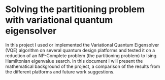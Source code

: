 # Solving the partitioning problem with variational quantum eigensolver
In this project I used or implemented the Variational Quantum Eigensolver (VQE) algorithm on several quantum design platforms and tested it on a reduction of an NP-Complete problem (the partitioning problem) to Ising Hamiltonian eigenvalue search. In this document I will present the mathematical background of the project, a comparison of the results from the different platforms and future work suggestions. 
